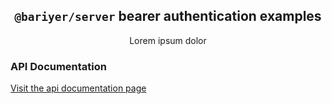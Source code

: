 <h2 align="center">
  <code>@bariyer/server</code> bearer authentication examples
</h2>
<p align="center">Lorem ipsum dolor</p>

### API Documentation

[Visit the api documentation page](docs/README.md)
